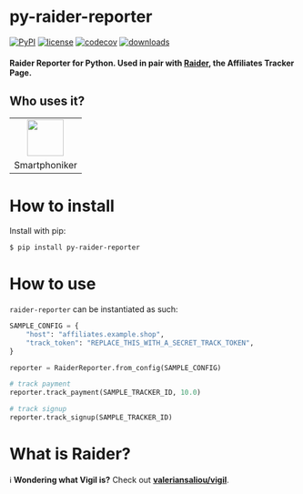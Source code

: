 # py-raider-reporter
[![PyPI](https://img.shields.io/pypi/v/py-raider-reporter)](https://pypi.org/project/py-raider-reporter/)
[![license](https://img.shields.io/pypi/l/py-raider-reporter)](https://github.com/M0r13n/py-raider-reporter/blob/master/LICENSE)
[![codecov](https://codecov.io/gh/M0r13n/py-raider-reporter/branch/master/graph/badge.svg)](https://codecov.io/gh/M0r13n/py-raider-reporter)
[![downloads](https://img.shields.io/pypi/dm/py-raider-reporter)](https://pypi.org/project/py-raider-reporter/)

#### Raider Reporter for Python. Used in pair with [Raider](https://github.com/valeriansaliou/raider), the Affiliates Tracker Page.


## Who uses it?

<table>
<tr>
<td align="center"><a href="https://smartphoniker.shop/"><img src="https://smartphoniker.shop/static/images/smartphoniker-logo.svg" height="64" /></a></td>
</tr>
<tr>
<td align="center">Smartphoniker</td>
</tr>
</table>



# How to install
Install with pip:

```sh
$ pip install py-raider-reporter
```


# How to use
`raider-reporter` can be instantiated as such:

```py
SAMPLE_CONFIG = {
    "host": "affiliates.example.shop",
    "track_token": "REPLACE_THIS_WITH_A_SECRET_TRACK_TOKEN",
}

reporter = RaiderReporter.from_config(SAMPLE_CONFIG)

# track payment
reporter.track_payment(SAMPLE_TRACKER_ID, 10.0)

# track signup
reporter.track_signup(SAMPLE_TRACKER_ID)
```


# What is Raider?
ℹ️ **Wondering what Vigil is?** Check out **[valeriansaliou/vigil](https://github.com/valeriansaliou/raider)**.
